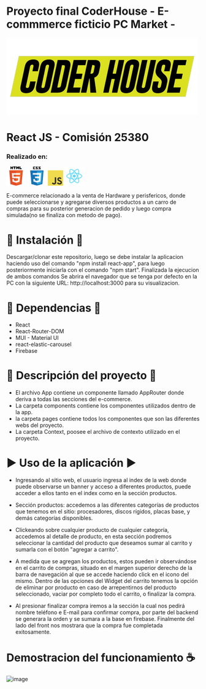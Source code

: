 # Proyecto final CoderHouse - E-commmerce ficticio PC Market - 

![image](https://github.com/joaquin-leonel/ecommerce/blob/master/public/media/coderLogo.png)

# React JS - Comisión 25380 

### Realizado en:

<img src="https://raw.githubusercontent.com/github/explore/80688e429a7d4ef2fca1e82350fe8e3517d3494d/topics/html/html.png" alt="HTML Logo" width="50" height="50"/> <img src="https://raw.githubusercontent.com/github/explore/80688e429a7d4ef2fca1e82350fe8e3517d3494d/topics/css/css.png" alt="CSS Logo" width="50" height="50"/> <img src="https://raw.githubusercontent.com/github/explore/80688e429a7d4ef2fca1e82350fe8e3517d3494d/topics/javascript/javascript.png" alt="JavaScript Logo" width="40" height="40"/> <img src="https://raw.githubusercontent.com/github/explore/80688e429a7d4ef2fca1e82350fe8e3517d3494d/topics/react/react.png" alt="React Logo" width="50" height="50"/>


E-commerce relacionado a la venta de Hardware y perisfericos, donde puede seleccionarse y agregarse diversos productos a un carro de compras para su posterior generacion de pedido y luego compra simulada(no se finaliza con metodo de pago).

# :blue_book: Instalación :blue_book:

Descargar/clonar este repositorio, luego se debe instalar la aplicacion haciendo uso del comando "npm install react-app", para luego posteriormente iniciarla con el comando "npm start". Finalizada la ejecucion de ambos comandos Se abrira el navegador que se tenga por defecto en la PC con la siguiente URL:  http://localhost:3000 para su visualizacion.

# :notebook: Dependencias :notebook:

- React
- React-Router-DOM 
- MUI - Material UI 
- react-elastic-carousel
- Firebase

# :blue_book: Descripción del proyecto :blue_book:

- El archivo App contiene un componente llamado AppRouter donde deriva a todas las secciones del e-commerce.
- La carpeta components contiene los componentes utilizados dentro de la app. 
- la carpeta pages contiene todos los componentes que son las diferentes webs del proyecto.
- La carpeta Context, poosee el archivo de contexto utilizado en el proyecto.

# :arrow_forward: Uso de la aplicación :arrow_forward:

- Ingresando al sitio web, el usuario ingresa al index de la web donde puede observarse un banner y acceso a diferentes productos, puede acceder a ellos tanto en el index como en la sección productos.

- Sección productos: accedemos a las diferentes categorías de productos que tenemos en el sitio: procesadores, discos rígidos, placas base, y demás categorías disponibles.

- Clickeando sobre cualquier producto de cualquier categoría, accedemos al detalle de producto, en esta sección podremos seleccionar la cantidad del producto que deseamos sumar al carrito y sumarla con el botón "agregar a carrito".
- A medida que se agregan los productos, estos pueden ir observándose en el carrito de compras, situado en el margen superior derecho de la barra de navegación al que se accede haciendo click en el icono del mismo. Dentro de las opciones del Widget del carrito tenemos la opción de eliminar por producto en caso de arrepentirnos del producto seleccionado, vaciar por completo todo el carrito, o finalizar la compra.

- Al presionar finalizar compra iremos a la sección la cual nos pedirá nombre teléfono e E-mail para confirmar compra, por parte del backend se generara la orden y se sumara a la base en firebase. Finalmente del lado del front nos mostrara que la compra fue completada exitosamente.

# Demostracion del funcionamiento :coffee:

![image](https://github.com/joaquin-leonel/ecommerce/blob/master/public/media/Demo.gif)



